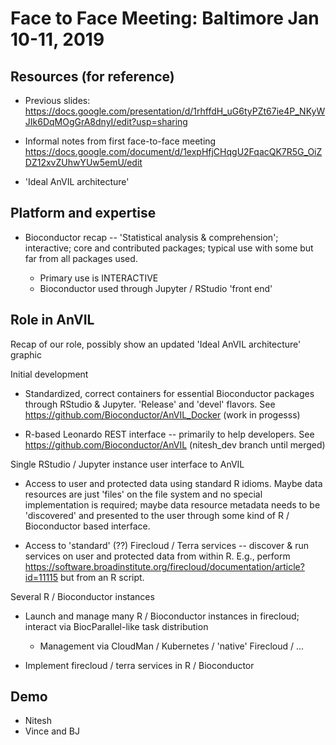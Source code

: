 # Face to Face Meeting: Baltimore Jan 10-11, 2019

## Resources (for reference)

- Previous slides: https://docs.google.com/presentation/d/1rhffdH_uG6tyPZt67ie4P_NKyWJIk6DqMOgGrA8dnyI/edit?usp=sharing

- Informal notes from first face-to-face meeting https://docs.google.com/document/d/1expHfjCHqgU2FqacQK7R5G_OiZDZ12xvZUhwYUw5emU/edit

- 'Ideal AnVIL architecture'

## Platform and expertise


- Bioconductor recap -- 'Statistical analysis & comprehension'; interactive; core and contributed packages; typical use with some but far from all packages used.

  - Primary use is INTERACTIVE
  - Bioconductor used through Jupyter / RStudio 'front end'

## Role in AnVIL

Recap of our role, possibly show an updated 'Ideal AnVIL architecture' graphic

Initial development

- Standardized, correct containers for essential Bioconductor packages through RStudio & Jupyter. 'Release' and 'devel' flavors. See https://github.com/Bioconductor/AnVIL_Docker (work in progesss)

- R-based Leonardo REST interface -- primarily to help developers. See https://github.com/Bioconductor/AnVIL (nitesh_dev branch until merged)

Single RStudio / Jupyter instance user interface to AnVIL

- Access to user and protected data using standard R idioms. Maybe data resources are just 'files' on the file system and no special implementation is required; maybe data resource metadata needs to be 'discovered' and presented to the user through some kind of R / Bioconductor based interface.

- Access to 'standard' (??) Firecloud / Terra services -- discover & run services on user and protected data from within R. E.g., perform https://software.broadinstitute.org/firecloud/documentation/article?id=11115 but from an R script.
  
Several R / Bioconductor instances

- Launch and manage many R / Bioconductor instances in firecloud; interact via BiocParallel-like task distribution

  - Management via CloudMan / Kubernetes / 'native' Firecloud / ...

- Implement firecloud / terra services in R / Bioconductor

## Demo

- Nitesh
- Vince and BJ
